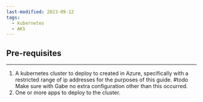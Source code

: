 ```yaml
---
last-modified: 2023-09-12
tags:
  - kubernetes
  - AKS
---
```

## Pre-requisites
---
1. A kubernetes cluster to deploy to created in Azure, specifically with a restricted range of ip addresses for the purposes of this guide. #todo Make sure with Gabe no extra configuration other than this occurred.
2. One or more apps to deploy to the cluster.





